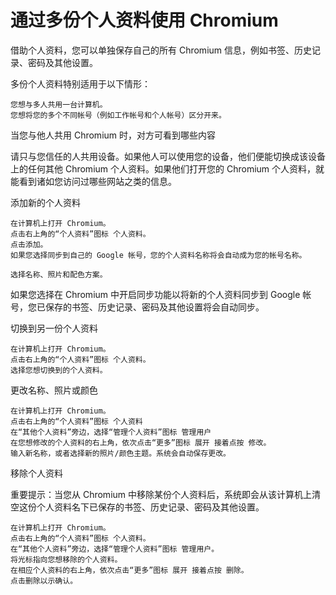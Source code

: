 # 通过多份个人资料使用 Chromium

借助个人资料，您可以单独保存自己的所有 Chromium 信息，例如书签、历史记录、密码及其他设置。

多份个人资料特别适用于以下情形：

    您想与多人共用一台计算机。
    您想将您的多个不同帐号（例如工作帐号和个人帐号）区分开来。

当您与他人共用 Chromium 时，对方可看到哪些内容

请只与您信任的人共用设备。如果他人可以使用您的设备，他们便能切换成该设备上的任何其他 Chromium 个人资料。如果他们打开您的 Chromium 个人资料，就能看到诸如您访问过哪些网站之类的信息。

添加新的个人资料

    在计算机上打开 Chromium。
    点击右上角的“个人资料”图标 个人资料。
    点击添加。
    如果您选择同步到自己的 Google 帐号，您的个人资料名称将会自动成为您的帐号名称。

    选择名称、照片和配色方案。

如果您选择在 Chromium 中开启同步功能以将新的个人资料同步到 Google 帐号，您已保存的书签、历史记录、密码及其他设置将会自动同步。

切换到另一份个人资料

    在计算机上打开 Chromium。
    点击右上角的“个人资料”图标 个人资料。
    选择您想切换到的个人资料。

更改名称、照片或颜色

    在计算机上打开 Chromium。
    点击右上角的“个人资料”图标 个人资料
    在“其他个人资料”旁边，选择“管理个人资料”图标 管理用户
    在您想修改的个人资料的右上角，依次点击“更多”图标 展开 接着点按 修改。
    输入新名称，或者选择新的照片/颜色主题。系统会自动保存更改。

移除个人资料

重要提示：当您从 Chromium 中移除某份个人资料后，系统即会从该计算机上清空这份个人资料名下已保存的书签、历史记录、密码及其他设置。

    在计算机上打开 Chromium。
    点击右上角的“个人资料”图标 个人资料。
    在“其他个人资料”旁边，选择“管理个人资料”图标 管理用户。
    将光标指向您想移除的个人资料。
    在相应个人资料的右上角，依次点击“更多”图标 展开 接着点按 删除。
    点击删除以示确认。
